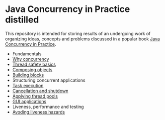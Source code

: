 Java Concurrency in Practice distilled
===

This repository is intended for storing results of an undergoing work of organizing ideas, concepts and problems discussed in a popular book [Java Concurrency in Practice](http://www.amazon.com/Java-Concurrency-Practice-Brian-Goetz/dp/0321349601).

* Fundamentals
 * [Why concurrency](why.md)
 * [Thread safety basics](thread-safety.textile)
 * [Composing objects](composition.textile)
 * [Building blocks](building-blocks.textile)
* Structuring concurrent applications
 * [Task execution](task-execution.textile)
 * [Cancellation and shutdown](cancellation-and-shutdown.textile)
 * [Applying thread pools](applying-thread-pools.textile)
 * [GUI applications](gui-applications.textile)
* Liveness, performance and testing
 * [Avoding liveness hazards](avoiding-liveness-hazards.textile) 